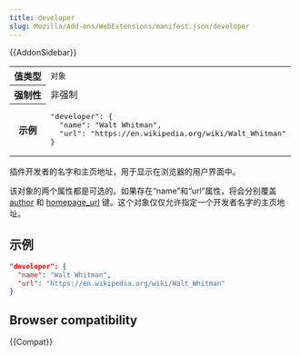 ```yaml
---
title: developer
slug: Mozilla/Add-ons/WebExtensions/manifest.json/developer
---
```


{{AddonSidebar}}

<table class="fullwidth-table standard-table">
  <tbody>
    <tr>
      <th scope="row">值类型</th>
      <td><code>对象</code></td>
    </tr>
    <tr>
      <th scope="row">强制性</th>
      <td>非强制</td>
    </tr>
    <tr>
      <th scope="row">示例</th>
      <td>
        <pre class="brush: json">
"developer": {
  "name": "Walt Whitman",
  "url": "https://en.wikipedia.org/wiki/Walt_Whitman"
}</pre
        >
      </td>
    </tr>
  </tbody>
</table>

插件开发者的名字和主页地址，用于显示在浏览器的用户界面中。

该对象的两个属性都是可选的。如果存在“name”和“url”属性，将会分别覆盖 [author](/zh-CN/Add-ons/WebExtensions/manifest.json/author) 和 [homepage_url](/zh-CN/Add-ons/WebExtensions/manifest.json/homepage_url) 键。这个对象仅仅允许指定一个开发者名字的主页地址。

## 示例

```json
"developer": {
  "name": "Walt Whitman",
  "url": "https://en.wikipedia.org/wiki/Walt_Whitman"
}
```

## Browser compatibility

{{Compat}}
